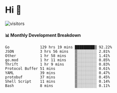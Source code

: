# Hi 👋
 
![visitors](https://visitor-badge.glitch.me/badge?page_id=sorcererxw.sorcererx)

#### 📊 Monthly Development Breakdown

<!--START_SECTION:waka-->
```text
Go              129 hrs 19 mins █████████▒ 92.22%
JSON            3 hrs 56 mins   ▒░░░░░░░░░ 2.81%
Other           1 hr 58 mins    ▒░░░░░░░░░ 1.41%
go.mod          1 hr 11 mins    ▒░░░░░░░░░ 0.85%
Thrift          1 hr 9 mins     ▒░░░░░░░░░ 0.83%
Protocol Buffer 51 mins         ▒░░░░░░░░░ 0.61%
YAML            39 mins         ▒░░░░░░░░░ 0.47%
protobuf        37 mins         ▒░░░░░░░░░ 0.45%
Shell Script    11 mins         ▒░░░░░░░░░ 0.14%
Bash            8 mins          ▒░░░░░░░░░ 0.11%
```
<!--END_SECTION:waka-->
